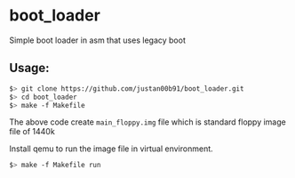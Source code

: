 # boot_loader
Simple boot loader in asm that uses legacy boot

## Usage:
  ```bash
  $> git clone https://github.com/justan00b91/boot_loader.git
  $> cd boot_loader
  $> make -f Makefile
  ```
  The above code create ```main_floppy.img``` file which is standard floppy image file of 1440k
  
  Install qemu to run the image file in virtual environment.
  
  ```bash
  $> make -f Makefile run
  ```

